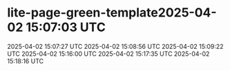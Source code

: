 # lite-page-green-template2025-04-02 15:07:03 UTC
2025-04-02 15:07:27 UTC
2025-04-02 15:08:56 UTC
2025-04-02 15:09:22 UTC
2025-04-02 15:16:00 UTC
2025-04-02 15:17:35 UTC
2025-04-02 15:18:16 UTC
